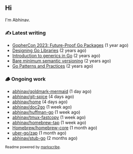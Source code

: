 ## Hi

I'm Abhinav.

### ✍️ Latest writing


- [GopherCon 2023: Future-Proof Go Packages](https://abhinavg.net/2023/09/27/future-proof-packages/) (1 year ago)
- [Designing Go Libraries](https://abhinavg.net/2022/12/06/designing-go-libraries/) (2 years ago)
- [Introduction to generics in Go](https://abhinavg.net/2022/11/23/generics-intro/) (2 years ago)
- [Bare minimum semantic versioning](https://abhinavg.net/2022/11/07/semver/) (2 years ago)
- [Go Patterns and Practices](https://abhinavg.net/2022/09/19/go-patterns-and-practices-talk/) (2 years ago)

### 🪵 Ongoing work


- [abhinav/goldmark-mermaid](https://github.com/abhinav/goldmark-mermaid) (1 day ago)
- [abhinav/git-spice](https://github.com/abhinav/git-spice) (4 days ago)
- [abhinav/home](https://github.com/abhinav/home) (4 days ago)
- [abhinav/doc2go](https://github.com/abhinav/doc2go) (1 week ago)
- [abhinav/huffman-go](https://github.com/abhinav/huffman-go) (1 week ago)
- [abhinav/tmux-fastcopy](https://github.com/abhinav/tmux-fastcopy) (1 week ago)
- [abhinav/homebrew-tap](https://github.com/abhinav/homebrew-tap) (1 week ago)
- [Homebrew/homebrew-core](https://github.com/Homebrew/homebrew-core) (1 month ago)
- [uber-go/zap](https://github.com/uber-go/zap) (1 month ago)
- [abhinav/stub-go](https://github.com/abhinav/stub-go) (2 months ago)

<sub>Readme powered by [markscribe](https://github.com/muesli/markscribe).</sub>
